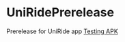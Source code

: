 # UniRidePrerelease
Prerelease for UniRide app 
[Testing APK](https://github.com/RobogeekUwa/UniRidePrerelease/raw/master/app-release-unsigned.apk)
